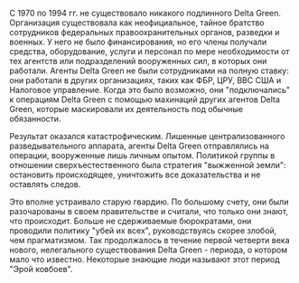 С 1970 по 1994 гг. не существовало никакого подлинного Delta Green. Организация существовала как неофициальное, тайное братство сотрудников федеральных правоохранительных органов, разведки и военных. У него не было финансирования, но его члены получали средства, оборудование, услуги и персонал по мере необходимости от тех агентств или подразделений вооруженных сил, в которых они работали. Агенты Delta Green не были сотрудниками на полную ставку: они работали в других организациях, таких как ФБР, ЦРУ, ВВС США и Налоговое управление. Когда это было возможно, они "подключались" к операциям Delta Green с помощью махинаций других агентов Delta Green, которые маскировали их деятельность под обычные обязанности.

Результат оказался катастрофическим. Лишенные централизованного разведывательного аппарата, агенты Delta Green отправлялись на операции, вооруженные лишь личным опытом. Политикой группы в отношении сверхъестественного была стратегия "выжженной земли": остановить происходящее, уничтожить все доказательства и не оставлять следов.

Это вполне устраивало старую гвардию. По большому счету, они были разочарованы в своем правительстве и считали, что только они знают, что происходит. Больше не сдерживаемые бюрократами, они проводили политику "убей их всех", руководствуясь скорее злобой, чем прагматизмом. Так продолжалось в течение первой четверти века нового, нелегального существования Delta Green - периода, о котором мало что известно. Некоторые знающие люди называют этот период "Эрой ковбоев".
